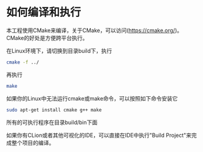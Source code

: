 # 如何编译和执行

本工程使用CMake来编译，关于CMake，可以访问(https://cmake.org/)。CMake的好处是方便跨平台执行。

在Linux环境下，请切换到目录build下，执行
```bash
cmake -f ../
```

再执行
```bash
make
```

如果你的Linux中无法运行cmake或make命令，可以按照如下命令安装它
```bash
sudo apt-get install cmake g++ make
```

所有的可执行程序在目录build/bin下面


如果你有CLion或者其他可视化的IDE，可以直接在IDE中执行"Build Project"来完成整个项目的编译。


